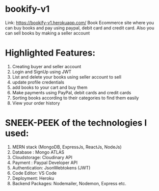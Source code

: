 # bookify-v1
Link: https://bookify-v1.herokuapp.com/
Book Ecommerce site where you can buy books and pay using paypal, debit card and credit card. Also you can sell books by making a seller account

# Highlighted Features:

1) Creating buyer and seller account
2) Login and SignUp using JWT
3) List and delete your books using seller account to sell
4) update profile credentials
5) add books to your cart and buy them
6) Make payments using PayPal, debit cards and credit cards
7) Sorting books according to their categories to find them easily
8) View your order history

# SNEEK-PEEK of the technologies I used:

1) MERN stack (MongoDB, ExpressJs, ReactJs, NodeJs)
2) Database : Mongo ATLAS
3) Cloudstorage: Cloudinary API
4) Payment : Paypal Developer API
5) Authentication: JsonWebtokens (JWT)
6) Code Editor: VS Code
7) Deployment: Heroku
8) Backend Packages: Nodemailer, Nodemon, Express etc.
